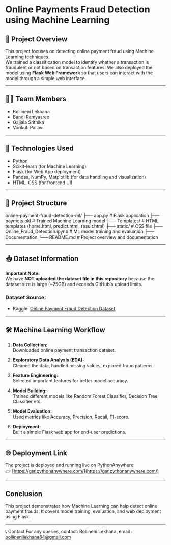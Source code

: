 # Online Payments Fraud Detection using Machine Learning
## 📌 Project Overview
This project focuses on detecting online payment fraud using Machine Learning techniques.  
We trained a classification model to identify whether a transaction is fraudulent or not based on transaction features.
We also deployed the model using **Flask Web Framework** so that users can interact with the model through a simple web interface.

---

## 👩‍💻 Team Members
- Bollineni Lekhana
- Bandi Ramyasree
- Gajjala Srithika
- Varikuti Pallavi

---

## 🚀 Technologies Used

- Python
- Scikit-learn (for Machine Learning)
- Flask (for Web App deployment)
- Pandas, NumPy, Matplotlib (for data handling and visualization)
- HTML, CSS (for frontend UI)

---

## 📂 Project Structure
online-payment-fraud-detection-ml/
├── app.py # Flask application
├── paymets.pkl # Trained Machine Learning model 
├── Templates/ # HTML templates (home.html, predict.html, result.html)
├── static/ # CSS file
├── Online_Fraud_Detection.ipynb #  ML model training and evaluation
├── Documentation
└── README.md # Project overview and documentation

---

## 📥 Dataset Information

**Important Note:**  
We have **NOT uploaded the dataset file in this repository** because the dataset size is large (~25GB) and exceeds GitHub's upload limits.

### Dataset Source:

- Kaggle: [Online Payment Fraud Detection Dataset](/kaggle/input/online-payments-fraud-detection-dataset)  

---

## 🛠️ Machine Learning Workflow

1. **Data Collection:**  
  Downloaded online payment transaction dataset.

2. **Exploratory Data Analysis (EDA):**  
  Cleaned the data, handled missing values, explored fraud patterns.

3. **Feature Engineering:**  
  Selected important features for better model accuracy.

4. **Model Building:**  
  Trained different models like Random Forest Classifier, Decision Tree Classifier etc.

5. **Model Evaluation:**  
  Used metrics like Accuracy, Precision, Recall, F1-score.

6. **Deployment:**  
  Built a simple Flask web app for end-user predictions.

---

## 🌐 Deployment Link 

The project is deployed and running live on PythonAnywhere:  
👉 [https://gsr.pythonanywhere.com/](https://gsr.pythonanywhere.com/)

---

## Conclusion
This project demonstrates how Machine Learning can help detect online payment frauds.
It covers model training, evaluation, and web deployment using Flask.

---

📞 Contact
For any queries, contact:
Bollineni Lekhana, 
email : bollinenilekhana64@gmail.com





